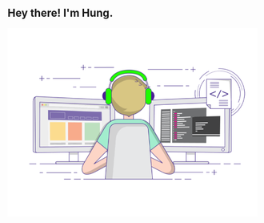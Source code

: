 <h2> Hey there! I'm Hung.</h2>
<img align="center" alt="GIF" src="https://raw.githubusercontent.com/devSouvik/devSouvik/master/gif3.gif" width="500"/>

